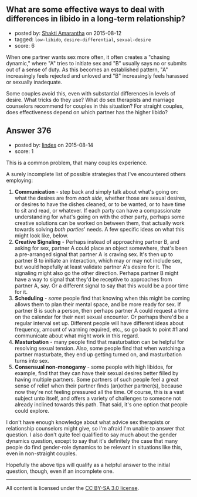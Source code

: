 ## What are some effective ways to deal with differences in libido in a long-term relationship?

- posted by: [Shakti Amarantha](https://stackexchange.com/users/6557352/shakti-amarantha) on 2015-08-12
- tagged: `low-libido`, `desire-differential`, `sexual-desire`
- score: 6

When one partner wants sex more often, it often creates a "chasing dynamic," where "A" tries to initiate sex and "B" usually says no or submits out of a sense of duty.  As this becomes an established pattern, "A" increasingly feels rejected and unloved and "B" increasingly feels harassed or sexually inadequate.

Some couples avoid this, even with substantial differences in levels of desire. What tricks do they use?  What do sex therapists and marriage counselors recommend for couples in this situation?  For straight couples, does effectiveness depend on which partner has the higher libido?


## Answer 376

- posted by: [lindes](https://stackexchange.com/users/120990/lindes) on 2015-08-14
- score: 1

This is a common problem, that many couples experience.

A surely incomplete list of possible strategies that I've encountered others employing:

1. **Communication** - step back and simply talk about what's going on: what the desires are from *each side*, whether those are sexual desires, or desires to have the dishes cleaned, or to be wanted, or to have time to sit and read, or whatever.  If each party can have a compassionate understanding for what's going on with the other party, perhaps some creative solutions can be worked on between them, that actually work towards solving *both parties*' needs. A few specific ideas on what this might look like, below.
1. **Creative Signaling** - Perhaps instead of approaching partner B, and asking for sex, partner A could place an object somewhere, that's been a pre-arranged signal that partner A is craving sex.  It's then up to partner B to initiate an interaction, which may or may not include sex, but would hopefully at least validate partner A's desire for it.  The signaling might also go the other direction.  Perhaps partner B might have a way to signal that they'd be receptive to approaches from partner A, say.  Or a different signal to say that this would be a poor time for it.
1. **Scheduling** - *some* people find that knowing when this might be coming allows them to plan their mental space, and be more ready for sex.  If partner B is such a person, then perhaps partner A could request a time on the calendar for their next sexual encounter.  Or perhaps there'd be a regular interval set up.  Different people will have different ideas about frequency, amount of warning required, etc., so go back to point #1 and communicate about what might work in this regard.
1. **Masturbation** - many people find that masturbation can be helpful for resolving sexual tension.  Also, some people find that when watching a partner masturbate, they end up getting turned on, and masturbation turns into sex.
1. **Consensual non-monogamy** - some people with high libidos, for example, find that they can have their sexual desires better filled by having multiple partners.  Some partners of such people feel a great sense of relief when their partner finds (an)other partner(s), because now they're not feeling pressured all the time.  Of course, this is a vast subject unto itself, and offers a variety of challenges to someone not already inclined towards this path.  That said, it's one option that people could explore.

I don't have enough knowledge about what advice sex therapists or relationship counselors might give, so I'm afraid I'm unable to answer that question.  I also don't quite feel qualified to say much about the gender dynamics question, except to say that it's definitely the case that many people do find gender-role dynamics to be relevant in situations like this, even in non-straight couples.

Hopefully the above tips will qualify as a helpful answer to the initial question, though, even if an incomplete one.



---

All content is licensed under the [CC BY-SA 3.0 license](https://creativecommons.org/licenses/by-sa/3.0/).

